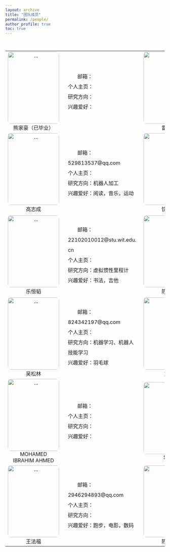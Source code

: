 ```yaml
---
layout: archive
title: "团队成员"
permalink: /people/
author_profile: true
toc: true
---
```


<br>
<table>
<!--   -----------第1行 ----------------------  -->
    <tr>
        <td width="17.5%">
            <div style="text-align: center; margin:0 0 0 0;">
                <img align="" width="162.25px" height="227.15px" style="border-radius: 5% 5% 5% 5%; " src="{{ site.url }}/images/people/熊家豪（已毕业）.jpg" alt="...">
                <br>熊家豪（已毕业）
            </div>
        </td>
        <td width="31%">
            <div style="text-align: left; margin:0 0 0 5%;">
                <p style = "line-height:2; font-size:16px">
                    &nbsp;&nbsp;&nbsp;&nbsp;&nbsp;&nbsp;&nbsp;邮箱：<br>
                    个人主页：<br>
                    研究方向：<br>
                    兴趣爱好：<br>
                </p>
            </div>
        </td>
        <td width="17.5%">
            <div style="text-align: center; margin:0 0 0 0;">
                <img align="" width="162.25px" height="227.15px" style="border-radius: 5% 5% 5% 5%;" src="{{ site.url }}/images/people/雷小榆.jpg" alt="...">
                <br>雷小榆
            </div>
        </td>
        <td width="31%">
            <div style="text-align: left; margin:0 0 0 5%;">
                <p style = "line-height:2; font-size:16px">
                    &nbsp;&nbsp;&nbsp;&nbsp;&nbsp;&nbsp;&nbsp;邮箱：1945367227@qq.com<br>
                    个人主页：<a href="https://github.com/leixiaoyuasdl" target="_blank">详情请点击</a><br>
                    研究方向：机器人视觉伺服<br>
                    兴趣爱好：兵兵球<br>
                </p>
            </div>
        </td>
    </tr>
    <!--   -----------第2行 ----------------------  -->
    <tr>
        <td width="17.5%">
            <div style="text-align: center; margin:0 0 0 0;">
                <img align="" width="162.25px" height="227.15px" style="border-radius: 5% 5% 5% 5%; " src="{{ site.url }}/images/people/高志成.jpg" alt="...">
                <br>高志成
            </div>
        </td>
        <td width="31%">
            <div style="text-align: left; margin:0 0 0 5%;">
                <p style = "line-height:2; font-size:16px">
                    &nbsp;&nbsp;&nbsp;&nbsp;&nbsp;&nbsp;&nbsp;邮箱：529813537@qq.com<br>
                    个人主页：<br>
                    研究方向：机器人加工<br>
                    兴趣爱好：阅读，音乐，运动<br>
                </p>
            </div>
        </td>
        <td width="17.5%">
            <div style="text-align: center; margin:0 0 0 0;">
                <img align="" width="162.25px" height="227.15px" style="border-radius: 5% 5% 5% 5%;" src="{{ site.url }}/images/people/饶书航.jpg" alt="...">
                <br>饶书航
            </div>
        </td>
        <td width="31%">
            <div style="text-align: left; margin:0 0 0 5%;">
                <p style = "line-height:2; font-size:16px">
                    &nbsp;&nbsp;&nbsp;&nbsp;&nbsp;&nbsp;&nbsp;邮箱：myLucky1998@163.com<br>
                    个人主页：<br>
                    研究方向：机器人与3D视觉感知<br>
                    兴趣爱好：羽毛球，数码<br>
                </p>
            </div>
        </td>
    </tr>
<!--   -----------第3行 ----------------------  -->
    <tr>
        <td width="17.5%">
            <div style="text-align: center; margin:0 0 0 0;">
                <img align="" width="162.25px" height="227.15px" style="border-radius: 5% 5% 5% 5%; " src="{{ site.url }}/images/people/乐恒韬.png" alt="...">
                <br>乐恒韬
            </div>
        </td>
        <td width="31%">
            <div style="text-align: left; margin:0 0 0 5%;">
                <p style = "line-height:2; font-size:16px">
                    &nbsp;&nbsp;&nbsp;&nbsp;&nbsp;&nbsp;&nbsp;邮箱：22102010012@stu.wit.edu.cn<br>
                    个人主页：<br>
                    研究方向：虚拟惯性里程计<br>
                    兴趣爱好：书法，吉他<br>
                </p>
            </div>
        </td>
        <td width="17.5%">
            <div style="text-align: center; margin:0 0 0 0;">
                <img align="" width="162.25px" height="227.15px" style="border-radius: 5% 5% 5% 5%;" src="{{ site.url }}/images/people/陈碧宇.jpg" alt="...">
                <br>陈碧宇
            </div>
        </td>
        <td width="31%">
            <div style="text-align: left; margin:0 0 0 5%;">
                <p style = "line-height:2; font-size:16px">
                    &nbsp;&nbsp;&nbsp;&nbsp;&nbsp;&nbsp;&nbsp;邮箱：22102010041@stu.wit.edu.cn<br>
                    个人主页：<br>
                    研究方向：机器人运动控制、机器人技能学习<br>
                    兴趣爱好：乒乓球，羽毛球<br>
                </p>
            </div>
        </td>
    </tr>
    <!--   -----------第4行 ----------------------  -->
    <tr>
        <td width="17.5%">
            <div style="text-align: center; margin:0 0 0 0;">
                <img align="" width="162.25px" height="227.15px" style="border-radius: 5% 5% 5% 5%; " src="{{ site.url }}/images/people/吴松林.jpg" alt="...">
                <br>吴松林
            </div>
        </td>
        <td width="31%">
            <div style="text-align: left; margin:0 0 0 5%;">
                <p style = "line-height:2; font-size:16px">
                    &nbsp;&nbsp;&nbsp;&nbsp;&nbsp;&nbsp;&nbsp;邮箱：824342197@qq.com<br>
                    个人主页：<br>
                    研究方向：机器学习、机器人技能学习<br>
                    兴趣爱好：羽毛球<br>
                </p>
            </div>
        </td>
        <td width="17.5%">
            <div style="text-align: center; margin:0 0 0 0;">
                <img align="" width="162.25px" height="227.15px" style="border-radius: 5% 5% 5% 5%;" src="{{ site.url }}/images/people/文天.jpg" alt="...">
                <br>文天
            </div>
        </td>
        <td width="31%">
            <div style="text-align: left; margin:0 0 0 5%;">
                <p style = "line-height:2; font-size:16px">
                    &nbsp;&nbsp;&nbsp;&nbsp;&nbsp;&nbsp;&nbsp;邮箱：1489959038@qq.com<br>
                    个人主页：<br>
                    研究方向：机器人slam导航<br>
                    兴趣爱好：足球，中国象棋<br>
                </p>
            </div>
        </td>
    </tr>
    <!--   -----------第5行 ----------------------  -->
    <tr>
        <td width="17.5%">
            <div style="text-align: center; margin:0 0 0 0;">
                <img align="" width="162.25px" height="227.15px" style="border-radius: 5% 5% 5% 5%; " src="{{ site.url }}/images/people/MOHAMED IBRAHIM AHMED.jpg" alt="...">
                <br>MOHAMED <br>IBRAHIM AHMED
            </div>
        </td>
        <td width="31%">
            <div style="text-align: left; margin:0 0 0 5%;">
                <p style = "line-height:2; font-size:16px">
                    &nbsp;&nbsp;&nbsp;&nbsp;&nbsp;&nbsp;&nbsp;邮箱：<br>
                    个人主页：<br>
                    研究方向：<br>
                    兴趣爱好：<br>
                </p>
            </div>
        </td>
        <td width="17.5%">
            <div style="text-align: center; margin:0 0 0 0;">
                <img align="" width="162.25px" height="227.15px" style="border-radius: 5% 5% 5% 5%;" src="{{ site.url }}/images/people/Sulei.jpg" alt="...">
                <br>Sulei
            </div>
        </td>
        <td width="31%">
            <div style="text-align: left; margin:0 0 0 5%;">
                <p style = "line-height:2; font-size:16px">
                    &nbsp;&nbsp;&nbsp;&nbsp;&nbsp;&nbsp;&nbsp;邮箱：<br>
                    个人主页：<br>
                    研究方向：<br>
                    兴趣爱好：<br>
                </p>
            </div>
        </td>
    </tr>
    <!--   -----------第6行 ----------------------  -->
    <tr>
        <td width="17.5%">
            <div style="text-align: center; margin:0 0 0 0;">
                <img align="" width="162.25px" height="227.15px" style="border-radius: 5% 5% 5% 5%; " src="{{ site.url }}/images/people/王法福.png" alt="...">
                <br>王法福
            </div>
        </td>
        <td width="31%">
            <div style="text-align: left; margin:0 0 0 5%;">
                <p style = "line-height:2; font-size:16px">
                    &nbsp;&nbsp;&nbsp;&nbsp;&nbsp;&nbsp;&nbsp;邮箱：2946294893@qq.com<br>
                    个人主页：<br>
                    研究方向：<br>
                    兴趣爱好：跑步，电影，数码<br>
                </p>
            </div>
        </td>
        <td width="17.5%">
            <div style="text-align: center; margin:0 0 0 0;">
                <img align="" width="162.25px" height="227.15px" style="border-radius: 5% 5% 5% 5%;" src="{{ site.url }}/images/people/陈飞扬.jpg" alt="...">
                <br>陈飞扬
            </div>
        </td>
        <td width="31%">
            <div style="text-align: left; margin:0 0 0 5%;">
                <p style = "line-height:2; font-size:16px">
                    &nbsp;&nbsp;&nbsp;&nbsp;&nbsp;&nbsp;&nbsp;邮箱：chenfeiyoo@163.com<br>
                    个人主页：<br>
                    研究方向：<br>
                    兴趣爱好：乒乓球，跑步<br>
                </p>
            </div>
        </td>
    </tr>
</table>
